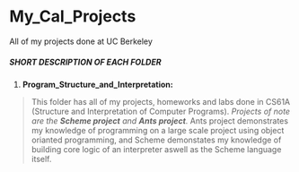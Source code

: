 # My_Cal_Projects
All of my projects done at UC Berkeley

##### SHORT DESCRIPTION OF EACH FOLDER  #####

1) **Program_Structure_and_Interpretation:**
> This folder has all of my projects, homeworks and labs done in CS61A (Structure and Interpretation of Computer Programs). *Projects of note are the __Scheme project__ and __Ants project__.* Ants project demonstrates my knowledge of programming on a large scale project using object orianted programming, and Scheme demonstates my knowledge of building core logic of an interpreter aswell as the Scheme language itself. 

